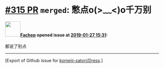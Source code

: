 # [\#315 PR](https://github.com/komeiji-satori/Dress/pull/315) `merged`: 憋点o(>﹏<)o千万别

#### <img src="https://avatars.githubusercontent.com/u/31302548?u=460de471eedaa60e0147e843adbfa99e52715ea7&v=4" width="50">[Fachep](https://github.com/Fachep) opened issue at [2019-01-27 15:31](https://github.com/komeiji-satori/Dress/pull/315):

都说了别点




-------------------------------------------------------------------------------



[Export of Github issue for [komeiji-satori/Dress](https://github.com/komeiji-satori/Dress).]
